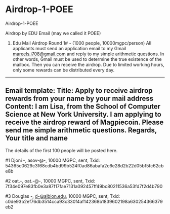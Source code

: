 # Airdrop-1-POEE
Airdrop-1-POEE

Airdrop by EDU Email (may we called it POEE)
1. Edu Mail Airdrop Round 1# - (1000 people, 10000mgpc/person)
All applicants must send an application email to my Gmail mareels.i708@gmail.com  and reply to my simple arithmetic questions. In other words, Gmail must be used to determine the true existence of the mailbox. Then you can receive the airdrop.
Due to limited working hours, only some rewards can be distributed every day.

---------------------------------
Email template:
Title: 
Apply to receive airdrop rewards from your name by your mail address
Content:
I am Lisa, from the School of Computer Science at New York University.
I am applying to receive the airdrop reward of Magpiecoin.
Please send me simple arithmetic questions.
Regards,
Your title and name
----------------------
The details of the first 100 people will be posted here.

#1 Djoni -,  asov-@-, 10000 MGPC, sent, Txid: 54365c0629c3f68cdb4bd99b524f0ad86abafa2c6e28d2b22d05bf5fc62cbe8b

#2 oat.-,  oat.-@-, 10000 MGPC, sent, Txid: 7f34e097e83fb0e3a87f17fae7131a092457ff49bc80211536a53fd7f2d4b790

#3 Douglas -, d-@albion.edu, 10000 MGPC, sent, Txid: c0de93b2ef76db3514cca93c330f4af142368b1839602198a630254366379eb2